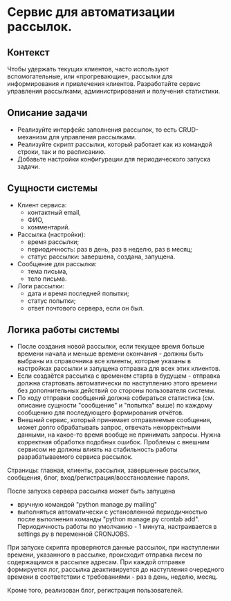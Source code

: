 # Сервис для автоматизации рассылок.

## Контекст

Чтобы удержать текущих клиентов, часто используют вспомогательные, или «прогревающие», рассылки для информирования и привлечения клиентов.
Разработайте сервис управления рассылками, администрирования и получения статистики.

## Описание задачи

- Реализуйте интерфейс заполнения рассылок, то есть CRUD-механизм для управления рассылками.
- Реализуйте скрипт рассылки, который работает как из командой строки, так и по расписанию.
- Добавьте настройки конфигурации для периодического запуска задачи.

## Сущности системы

- Клиент сервиса:
  - контактный email,
  - ФИО,
  - комментарий.
- Рассылка (настройки):
  - время рассылки;
  - периодичность: раз в день, раз в неделю, раз в месяц;
  - статус рассылки: завершена, создана, запущена.
- Сообщение для рассылки:
  - тема письма,
  - тело письма.
- Логи рассылки:
  - дата и время последней попытки;
  - статус попытки;
  - ответ почтового сервера, если он был.

## Логика работы системы

- После создания новой рассылки, если текущее время больше времени начала и меньше времени окончания - должны быть
  выбраны из справочника все клиенты, которые указаны в настройках рассылки и запущена отправка для всех этих клиентов.
- Если создаётся рассылка с временем старта в будущем - отправка должна стартовать автоматически по наступлению этого
  времени без дополнительных действий со стороны пользователя системы.
- По ходу отправки сообщений должна собираться статистика (см. описание сущности "сообщение" и "попытка" выше) по
  каждому сообщению для последующего формирования отчётов.
- Внешний сервис, который принимает отправляемые сообщения, может долго обрабатывать запрос, отвечать некорректными
  данными, на какое-то время вообще не принимать запросы. Нужна корректная обработка подобных ошибок. Проблемы с внешним
  сервисом не должны влиять на стабильность работы разрабатываемого сервиса рассылок.


Страницы: главная, клиенты, рассылки, завершенные рассылки, сообщения, блог, вход/регистрация/восстановление пароля.

После запуска сервера рассылка может быть запущена
- вручную командой "python manage.py mailing"
- выполняться автоматически с установленной периодичностью после выполнения команды "python manage.py crontab add".
  Периодичность работы по умолчанию - 1 минута, настраивается в settings.py в переменной CRONJOBS.

При запуске скрипта проверяются данные рассылок, при наступлении времени, указанного в рассылке,
происходит отправка писем по содержащимся в рассылке адресам. При каждой отправке формируется лог, 
рассылка деактивируется до наступления очередного времени в соответствии с требованиями - раз в день, неделю, месяц.

Кроме того, реализован блог, регистрация пользователей.


